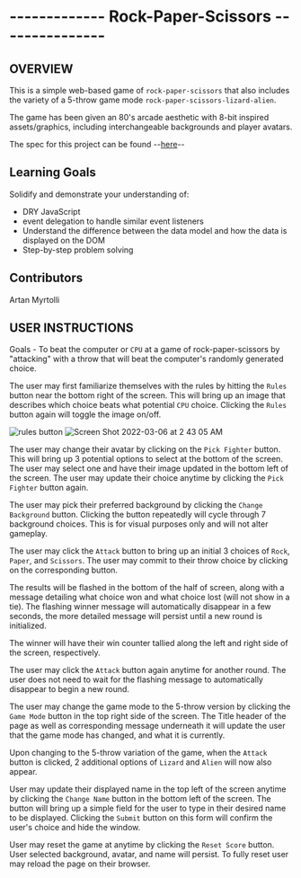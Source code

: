 # ------------- Rock-Paper-Scissors ---------------

## OVERVIEW

This is a simple web-based game of `rock-paper-scissors` that also includes the variety of a 5-throw game mode `rock-paper-scissors-lizard-alien`.

The game has been given an 80's arcade aesthetic with 8-bit inspired assets/graphics, including interchangeable backgrounds and player avatars.

The spec for this project can be found --[here](https://frontend.turing.edu/projects/module-1/rock-paper-scissors-solo.html)--

## Learning Goals

Solidify and demonstrate your understanding of:
  - DRY JavaScript
  - event delegation to handle similar event listeners
  - Understand the difference between the data model and how the data is displayed on the DOM
  - Step-by-step problem solving

## Contributors

Artan Myrtolli

## USER INSTRUCTIONS

Goals - To beat the computer or `CPU` at a game of rock-paper-scissors by "attacking" with a throw that will beat the computer's randomly generated choice.

The user may first familiarize themselves with the rules by hitting the `Rules` button near the bottom right of the screen. This will bring up an image that describes which choice beats what potential `CPU` choice. Clicking the `Rules` button again will toggle the image on/off.

![rules button](https://user-images.githubusercontent.com/92772785/157121859-0f03861e-eea2-4f83-9cd1-bf0dbe12f461.png) ![Screen Shot 2022-03-06 at 2 43 05 AM](https://user-images.githubusercontent.com/92772785/157121822-02cc7257-4f60-4336-aa53-8c651906cc7e.png)


The user may change their avatar by clicking on the `Pick Fighter` button. This will bring up 3 potential options to select at the bottom of the screen. The user may select one and have their image updated in the bottom left of the screen. The user may update their choice anytime by clicking the `Pick Fighter` button again.

The user may pick their preferred background by clicking the `Change Background` button. Clicking the button repeatedly will cycle through 7 background choices. This is for visual purposes only and will not alter gameplay.

The user may click the `Attack` button to bring up an initial 3 choices of `Rock`, `Paper`, and `Scissors`. The user may commit to their throw choice by clicking on the corresponding button.

The results will be flashed in the bottom of the half of screen, along with a message detailing what choice won and what choice lost (will not show in a tie). The flashing winner message will automatically disappear in a few seconds, the more detailed message will persist until a new round is initialized.

The winner will have their win counter tallied along the left and right side of the screen, respectively.

The user may click the `Attack` button again anytime for another round. The user does not need to wait for the flashing message to automatically disappear to begin a new round.

The user may change the game mode to the 5-throw version by clicking the `Game Mode` button in the top right side of the screen. The Title header of the page as well as corresponding message underneath it will update the user that the game mode has changed, and what it is currently.

Upon changing to the 5-throw variation of the game, when the `Attack` button is clicked, 2 additional options of `Lizard` and `Alien` will now also appear.

User may update their displayed name in the top left of the screen anytime by clicking the `Change Name` button in the bottom left of the screen. The button will bring up a simple field for the user to type in their desired name to be displayed. Clicking the `Submit` button on this form will confirm the user's choice and hide the window.

User may reset the game at anytime by clicking the `Reset Score` button. User selected background, avatar, and name will persist. To fully reset user may reload the page on their browser. 
